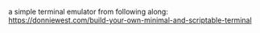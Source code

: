 a simple terminal emulator from following along:
https://donniewest.com/build-your-own-minimal-and-scriptable-terminal
